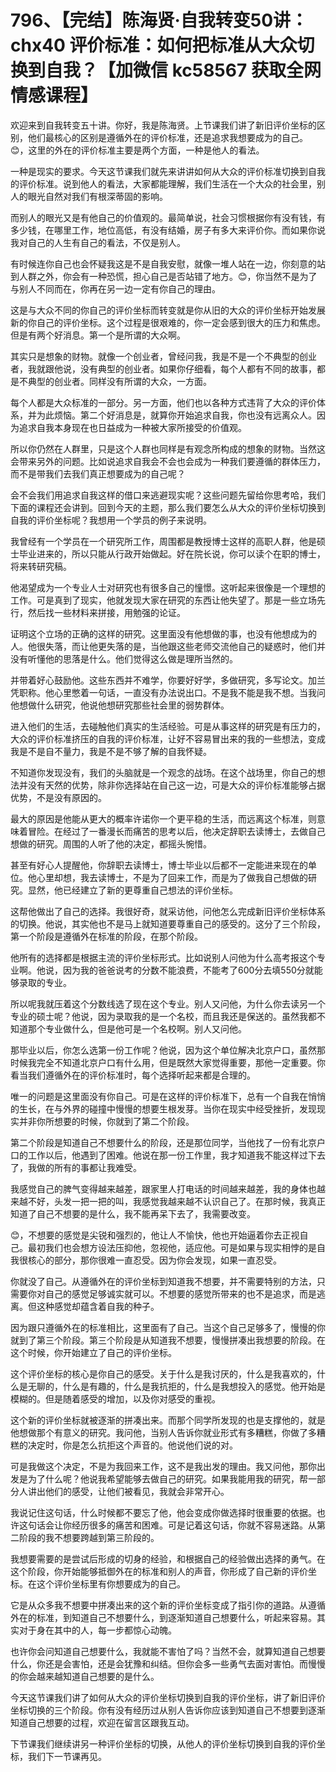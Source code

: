 # 796、【完结】陈海贤·自我转变50讲：chx40 评价标准：如何把标准从大众切换到自我？【加微信 kc58567 获取全网情感课程】

欢迎来到自我转变五十讲。你好，我是陈海贤。上节课我们讲了新旧评价坐标的区别，他们最核心的区别是遵循外在的评价标准，还是追求我想要成为的自己。😊，这里的外在的评价标准主要是两个方面，一种是他人的看法。

一种是现实的要求。今天这节课我们就先来讲讲如何从大众的评价标准切换到自我的评价标准。说到他人的看法，大家都能理解，我们生活在一个大众的社会里，别人的眼光自然对我们有根深蒂固的影响。

而别人的眼光又是有他自己的价值观的。最简单说，社会习惯根据你有没有钱，有多少钱，在哪里工作，地位高低，有没有结婚，房子有多大来评价你。而如果你说我对自己的人生有自己的看法，不仅是别人。

有时候连你自己也会怀疑我这是不是自我安慰，就像一堆人站在一边，你刻意的站到人群之外，你会有一种恐慌，担心自己是否站错了地方。😊，你当然不是为了与别人不同而在，你再在另一边一定有你自己的理由。

这是与大众不同的你自己的评价坐标而转变就是你从旧的大众的评价坐标开始发展新的你自己的评价坐标。这个过程是很艰难的，你一定会感到很大的压力和焦虑。但是有两个好消息。第一个是所谓的大众啊。

其实只是想象的财物。就像一个创业者，曾经问我，我是不是一个不典型的创业者，我就跟他说，没有典型的创业者。如果你仔细看，每个人都有不同的故事，都是不典型的创业者。同样没有所谓的大众，一方面。

每个人都是大众标准的一部分。另一方面，他们也以各种方式违背了大众的评价体系，并为此烦恼。第二个好消息是，就算你开始追求自我，你也没有远离众人。因为追求自我本身现在也日益成为一种被大家所接受的价值观。

所以你仍然在人群里，只是这个人群也同样是有观念所构成的想象的财物。当然这会带来另外的问题。比如说追求自我会不会也会成为一种我们要遵循的群体压力，而不是带我们去我们真正想要成为的自己呢？

会不会我们用追求自我这样的借口来逃避现实呢？这些问题先留给你思考哈，我们下面的课程还会讲到。回到今天的主题，那么我们要怎么从大众的评价坐标切换到自我的评价坐标呢？我想用一个学员的例子来说明。

我曾经有一个学员在一个研究所工作，周围都是教授博士这样的高职人群，他是硕士毕业进来的，所以只能从行政开始做起。好在院长说，你可以读个在职的博士，将来转研究稿。

他渴望成为一个专业人士对研究也有很多自己的憧憬。这听起来很像是一个理想的工作。可是真到了现实，他就发现大家在研究的东西让他失望了。那是一些立场先行，然后找一些材料来拼接，用勉强的论证。

证明这个立场的正确的这样的研究。这里面没有他想做的事，也没有他想成为的人。他很失落，而让他更失落的是，当他跟这些老师交流他自己的疑惑时，他们并没有听懂他的思落是什么。他们觉得这么做是理所当然的。

并带着好心鼓励他。这些东西并不难学，你要好好学，多做研究，多写论文。加兰凭职称。他心里憋着一句话，一直没有办法说出口。不是我不能是我不想。当我问他想做什么研究，他说他想研究那些社会里的弱势群体。

进入他们的生活，去碰触他们真实的生活经验。可是从事这样的研究是有压力的，大众的评价标准挤压的自我的评价标准，让好不容易冒出来的我的一些想法，变成我是不是自不量力，我是不是不够了解的自我怀疑。

不知道你发现没有，我们的头脑就是一个观念的战场。在这个战场里，你自己的想法并没有天然的优势，除非你选择站在自己这一边，可是大众的评价标准能够占据优势，不是没有原因的。

最大的原因是他能从更大的概率许诺你一个更平稳的生活，而远离这个标准，则意味着冒险。在经过了一番漫长而痛苦的思考以后，他决定辞职去读博士，去做自己想做的研究。周围的人听了他的决定，都摇头惋惜。

甚至有好心人提醒他，你辞职去读博士，博士毕业以后都不一定能进来现在的单位。他心里却想，我去读博士，不是为了回来工作，而是为了做我自己想做的研究。显然，他已经建立了新的更尊重自己想法的评价坐标。

这帮他做出了自己的选择。我很好奇，就采访他，问他怎么完成新旧评价坐标体系的切换。他说，其实他也不是马上就知道要尊重自己的感受的。这分了三个阶段，第一个阶段是遵循外在标准的阶段，在那个阶段。

他所有的选择都是根据主流的评价坐标形式。比如说别人问他为什么高考报这个专业啊。他说，因为我的爸爸说考的分数不能浪费，不能考了600分去填550分就能够录取的专业。

所以呢我就压着这个分数线选了现在这个专业。别人又问他，为什么你去读另一个专业的硕士呢？他说，因为录取我的是一个名校，而且我还是保送的。虽然我都不知道那个专业做什么，但是他可是一个名校啊。别人又问他。

那毕业以后，你怎么选第一份工作呢？他说，因为这个单位解决北京户口，虽然那时候我完全不知道北京户口有什么用，但是既然大家觉得重要，那他一定重要。你看当我们遵循外在的评价标准时，每个选择听起来都是合理的。

唯一的问题是这里面没有你自己。可是在这样的评价标准下，总有一个自我在悄悄的生长，在与外界的碰撞中慢慢的想要生根发芽。当你在现实中经受挫折，发现现实并非你所想要的时候，你就到了第二个阶段。

第二个阶段是知道自己不想要什么的阶段，还是那位同学，当他找了一份有北京户口的工作以后，他遇到了困难。他说在那一份工作里，我才知道我不能这样过下去了，我做的所有的事都让我难受。

我感觉自己的脾气变得越来越差，跟家里人打电话的时间越来越差，我的身体也越来越不好，头发一把一把的叫，我感觉我越来越不认识自己了。在那时候，我真正知道了自己不想要的是什么，我不能再呆下去了，我需要改变。

😊，不想要的感觉是尖锐和强烈的，他让人不愉快，他也开始逼着你去正视自己。最初我们也会想方设法压抑他，忽视他，适应他。可是如果与现实相悖的是自我很核心的部分，那你很难一直忍受。因为你会发现，如果一直忍受。

你就没了自己。从遵循外在的评价坐标到知道我不想要，并不需要特别的方法，只需要你对自己的感觉足够诚实就可以。不想要的感觉所带来的也不是追求，而是逃离。但这种感觉却蕴含着自我的种子。

因为跟只遵循外在的标准相比，这里面有了自己。当这个自己足够多了，慢慢的你就到了第三个阶段。第三个阶段是从知道我不想要，慢慢拼凑出我想要的阶段。在这个时候，你开始建立了自己的评价坐标。

这个评价坐标的核心是你自己的感受。关于什么是我讨厌的，什么是我喜欢的，什么是无聊的，什么是有趣的，什么是我抗拒的，什么是我想投入的感觉。他开始是模糊的。但是随着感受的增加，以及你对感受的重视。

这个新的评价坐标就被逐渐的拼凑出来。而那个同学所发现的也是支撑他的，就是他想做那个有意义的研究。我问他，当别人告诉你就业形式有多糟糕，你做了多糟糕的决定时，你是怎么抗拒这个声音的。他说他们说的对。

可是我做这个决定，不是为我回来工作，这不是我出发的理由。我又问他，那你出发是为了什么呢？他说我希望能够去做自己的研究。如果我能用我的研究，帮一部分人讲出他们的感受，让他们被看见，我就会非常开心。

我说记住这句话，什么时候都不要忘了他，他会变成你做选择时很重要的依据。也许这句话会让你经历很多的痛苦和困难。可是记着这句话，你就不容易迷路。从第二阶段的我不想要跨越到第三阶段的。

我想要需要的是尝试后形成的切身的经验，和根据自己的经验做出选择的勇气。在这个阶段，你开始能够抵御外在的标准和别人的声音，你形成了自己新的评价坐标。在这个评价坐标里有你想要成为的自己。

它是从众多我不想要中拼凑出来的这个新的评价坐标变成了指引你的道路。从遵循外在的标准，到知道自己不想要什么，到逐渐知道自己想要什么，听起来容易。其实对于身在其中的人，每一步都惊心动魄。

也许你会问知道自己想要什么，我就能不害怕了吗？当然不会，就算知道自己想要什么，你还是会害怕，还是会犹豫和纠结。但你会多一些勇气去面对害怕。而慢慢的你会越来越知道自己想要的是什么。

今天这节课我们讲了如何从大众的评价坐标切换到自我的评价坐标，讲了新旧评价坐标切换的三个阶段。你有没有经历过从别人告诉你应该到知道自己不想要到逐渐知道自己想要的过程，欢迎在留言区跟我互动。

下节课我们继续讲另一种评价坐标的切换，从他人的评价坐标切换到自我的评价坐标，我们下一节课再见。